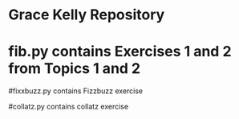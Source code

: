 # Grace Kelly Repository

# fib.py contains Exercises 1 and 2 from Topics 1 and 2

#fixxbuzz.py contains Fizzbuzz exercise

#collatz.py contains collatz exercise



